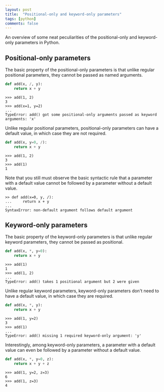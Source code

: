 ```yaml
---
layout: post
title:  "Positional-only and keyword-only parameters"
tags: [python]
comments: false
---
```


An overview of some neat peculiarities of the positional-only and
keyword-only parameters in Python.

## Positional-only parameters

The basic property of the positional-only parameters is that unlike
regular positional parameters, they cannot be passed as named arguments.

```python
def add(x, /, y):
    return x + y
```

```pycon
>>> add(1, 2)
3
>>> add(x=1, y=2)
...
TypeError: add() got some positional-only arguments passed as keyword arguments: 'x'
```

Unlike regular positional parameters, positional-only parameters can
have a default value, in which case they are not required.

```python
def add(x, y=0, /):
    return x + y
```

```pycon
>>> add(1, 2)
3
>>> add(1)
1
```

Note that you still must observe the basic syntactic rule that a parameter
with a default value cannot be followed by a parameter without a default value.

```pycon
>> def add(x=0, y, /):
...     return x + y
... 
SyntaxError: non-default argument follows default argument
```

## Keyword-only parameters

The basic property of the keyword-only parameters is that unlike
regular keyword parameters, they cannot be passed as positional.

```python
def add(x, *, y=0):
    return x + y
```

```pycon
>>> add(1)
1
>>> add(1, 2)
...
TypeError: add() takes 1 positional argument but 2 were given
```

Unlike regular keyword parameters, keyword-only parameters don't need
to have a default value, in which case they are required.

```python
def add(x, *, y):
    return x + y
```

```pycon
>>> add(1, y=2)
3
>>> add(1)
...
TypeError: add() missing 1 required keyword-only argument: 'y'
```

Interestingly, among keyword-only parameters, a parameter with a default
value can even be followed by a parameter without a default value.

```python
def add(x, *, y=0, z):
    return x + y + z
```

```pycon
>>> add(1, y=2, z=3)
6
>>> add(1, z=3)
4
```

